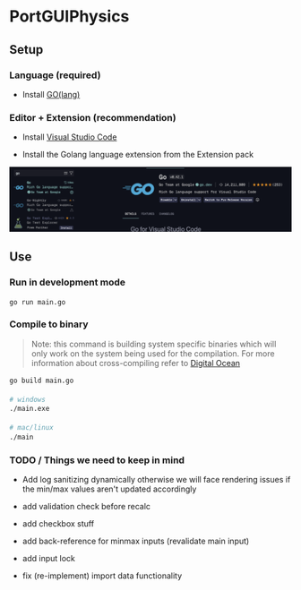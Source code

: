 # PortGUIPhysics

## Setup

### Language (required)

- Install [GO(lang)](https://go.dev/doc/install)

### Editor + Extension (recommendation)

- Install [Visual Studio Code](https://code.visualstudio.com)

- Install the Golang language extension from the Extension pack

![extension tab](.github/ext.png)

## Use

### Run in development mode

```
go run main.go
```

### Compile to binary

> Note: this command is building system specific binaries which will only work on the system being used for the compilation. For more information about cross-compiling refer to [Digital Ocean](https://www.digitalocean.com/community/tutorials/building-go-applications-for-different-operating-systems-and-architectures)

```bash
go build main.go

# windows
./main.exe

# mac/linux
./main
```

### TODO / Things we need to keep in mind

- Add log sanitizing dynamically
  otherwise we will face rendering issues if the min/max values aren't updated accordingly

- add validation check before recalc
- add checkbox stuff
- add back-reference for minmax inputs (revalidate main input)
- add input lock
- fix (re-implement) import data functionality
